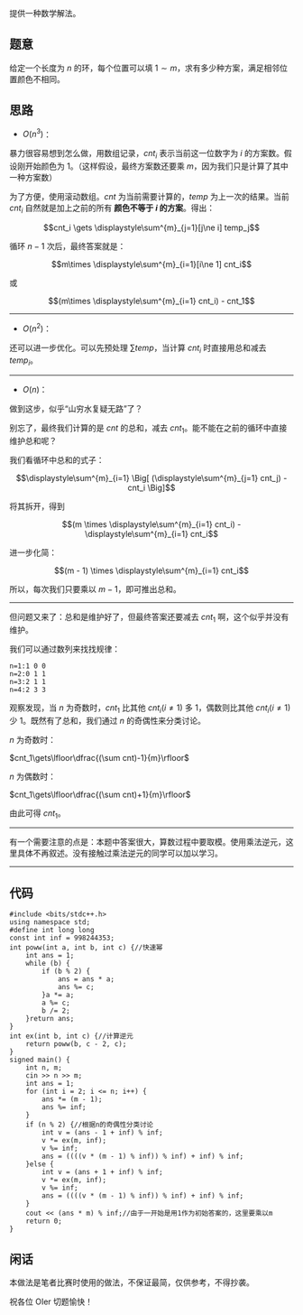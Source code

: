 提供一种数学解法。

## 题意

给定一个长度为 $n$ 的环，每个位置可以填 $1\sim m$，求有多少种方案，满足相邻位置颜色不相同。

## 思路

- $O(n^3)$：

暴力很容易想到怎么做，用数组记录，$cnt_i$ 表示当前这一位数字为 $i$ 的方案数。假设刚开始颜色为 $1$。（这样假设，最终方案数还要乘 $m$，因为我们只是计算了其中一种方案数）

为了方便，使用滚动数组。$cnt$ 为当前需要计算的，$temp$ 为上一次的结果。当前 $cnt_i$ 自然就是加上之前的所有 **颜色不等于 $i$ 的方案**。得出：

$$cnt_i \gets \displaystyle\sum^{m}_{j=1}[j\ne i] temp_j$$

循环 $n-1$ 次后，最终答案就是：

$$m\times \displaystyle\sum^{m}_{i=1}[i\ne 1] cnt_i$$

或

$$(m\times \displaystyle\sum^{m}_{i=1} cnt_i) - cnt_1$$

----

- $O(n^2)$：

还可以进一步优化。可以先预处理 $\sum temp$，当计算 $cnt_i$ 时直接用总和减去 $temp_i$。

----

- $O(n)$：

做到这步，似乎“山穷水复疑无路”了？

别忘了，最终我们计算的是 $cnt$ 的总和，减去 $cnt_1$。能不能在之前的循环中直接维护总和呢？

我们看循环中总和的式子：

$$\displaystyle\sum^{m}_{i=1} \Big[ (\displaystyle\sum^{m}_{j=1} cnt_j) - cnt_i \Big]$$

将其拆开，得到

$$(m \times \displaystyle\sum^{m}_{i=1} cnt_i) - \displaystyle\sum^{m}_{i=1} cnt_i$$

进一步化简：

$$(m - 1) \times \displaystyle\sum^{m}_{i=1} cnt_i$$

所以，每次我们只要乘以 $m-1$，即可推出总和。

-----


但问题又来了：总和是维护好了，但最终答案还要减去 $cnt_1$ 啊，这个似乎并没有维护。

我们可以通过数列来找找规律：

```
n=1:1 0 0 
n=2:0 1 1
n=3:2 1 1
n=4:2 3 3
```

观察发现，当 $n$ 为奇数时，$cnt_1$ 比其他 $cnt_i(i \ne 1)$ 多 $1$，偶数则比其他 $cnt_i(i \ne 1)$ 少 $1$。既然有了总和，我们通过 $n$ 的奇偶性来分类讨论。

$n$ 为奇数时：

$cnt_1\gets\lfloor\dfrac{(\sum cnt)-1}{m}\rfloor$

$n$ 为偶数时：

$cnt_1\gets\lfloor\dfrac{(\sum cnt)+1}{m}\rfloor$

由此可得 $cnt_1$。

-----

有一个需要注意的点是：本题中答案很大，算数过程中要取模。使用乘法逆元，这里具体不再叙述。没有接触过乘法逆元的同学可以加以学习。

------

## 代码


```
#include <bits/stdc++.h>
using namespace std;
#define int long long
const int inf = 998244353;
int poww(int a, int b, int c) {//快速幂
    int ans = 1;
    while (b) {
        if (b % 2) {
			ans = ans * a;
			ans %= c;
        }a *= a;
        a %= c;
        b /= 2;
    }return ans;
}
int ex(int b, int c) {//计算逆元
	return poww(b, c - 2, c);
}
signed main() {
	int n, m;
	cin >> n >> m;
	int ans = 1;
	for (int i = 2; i <= n; i++) {
		ans *= (m - 1);
		ans %= inf;
	}
	if (n % 2) {//根据n的奇偶性分类讨论
		int v = (ans - 1 + inf) % inf;
		v *= ex(m, inf);
		v %= inf;
		ans = ((((v * (m - 1) % inf)) % inf) + inf) % inf;
	}else {
		int v = (ans + 1 + inf) % inf;
		v *= ex(m, inf);
		v %= inf;
		ans = ((((v * (m - 1) % inf)) % inf) + inf) % inf;
	}
	cout << (ans * m) % inf;//由于一开始是用1作为初始答案的，这里要乘以m
    return 0;
}

```

## 闲话

本做法是笔者比赛时使用的做法，不保证最简，仅供参考，不得抄袭。

祝各位 OIer 切题愉快！